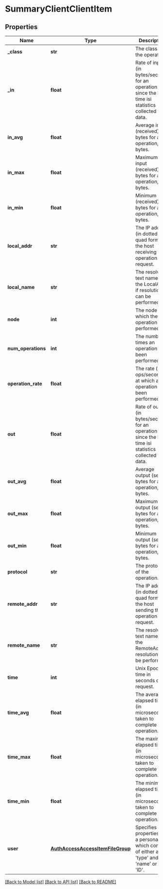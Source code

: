 # SummaryClientClientItem

## Properties
Name | Type | Description | Notes
------------ | ------------- | ------------- | -------------
**_class** | **str** | The class of the operation. | 
**_in** | **float** | Rate of input (in bytes/second) for an operation since the last time isi statistics collected the data. | 
**in_avg** | **float** | Average input (received) bytes for an operation, in bytes. | 
**in_max** | **float** | Maximum input (received) bytes for an operation, in bytes. | 
**in_min** | **float** | Minimum input (received) bytes for an operation, in bytes. | 
**local_addr** | **str** | The IP address (in dotted-quad form) of the host receiving the operation request. | 
**local_name** | **str** | The resolved text name of the LocalAddr, if resolution can be performed. | 
**node** | **int** | The node on which the operation was performed. | [optional] 
**num_operations** | **int** | The number of times an operation has been performed. | 
**operation_rate** | **float** | The rate (in ops/second) at which an operation has been performed. | 
**out** | **float** | Rate of output (in bytes/second) for an operation since the last time isi statistics collected the data. | 
**out_avg** | **float** | Average output (sent) bytes for an operation, in bytes. | 
**out_max** | **float** | Maximum output (sent) bytes for an operation, in bytes. | 
**out_min** | **float** | Minimum output (sent) bytes for an operation, in bytes. | 
**protocol** | **str** | The protocol of the operation. | 
**remote_addr** | **str** | The IP address (in dotted-quad form) of the host sending the operation request. | 
**remote_name** | **str** | The resolved text name of the RemoteAddr, if resolution can be performed. | 
**time** | **int** | Unix Epoch time in seconds of the request. | 
**time_avg** | **float** | The average elapsed time (in microseconds) taken to complete an operation. | 
**time_max** | **float** | The maximum elapsed time (in microseconds) taken to complete an operation. | 
**time_min** | **float** | The minimum elapsed time (in microseconds) taken to complete an operation. | 
**user** | [**AuthAccessAccessItemFileGroup**](AuthAccessAccessItemFileGroup.md) | Specifies properties for a persona, which consists of either a &#39;type&#39; and a &#39;name&#39; or an &#39;ID&#39;. | [optional] 

[[Back to Model list]](../README.md#documentation-for-models) [[Back to API list]](../README.md#documentation-for-api-endpoints) [[Back to README]](../README.md)


